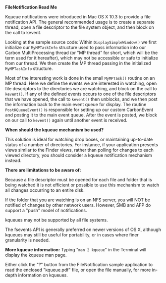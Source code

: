 **FileNotification Read Me**

Kqueue notifications were introduced in Mac OS X 10.3 to provide a
file notification API. The general recommended usage is
to create a separate thread, open a file descriptor to the file system object,
and then block on the call to kevent.

Looking at the sample source code:
Within `DisplaySimpleWindow()` we first initialize our `MyMPTaskInfo` structure
used to pass information into our Carbon MultiProcessing thread
(or \"MP thread\" for short, which will be the term used for it hereafter),
which may not be accessible or safe to initialize from our thread.
We then create the MP thread passing in the initialized `MyMPTaskInfo`
structure.

Most of the interesting work is done in the small `MyMPTask()` routine on
an MP thread. Here we define the events we are interested in watching,
open file descriptors to the directories we are watching,
and block on the call to `kevent()`. If any of the defined events occurs
to one of the file descriptors that we have opened,
the call to `kevent()` then unblocks, and we then post the
information back to the main event queue for display.
The routine `PostKQueueEvent()` is responsible for setting up our
custom CarbonEvent and posting it to the main event queue.
After the event is posted, we block on our call to `kevent()` again until
another event is received.

**When should the kqueue mechanism be used?**

This solution is ideal for watching drop boxes,
or maintaining up-to-date status of a number of directories.
For instance, if your application presents views similar to the Finder views,
rather than polling for changes to each viewed directory,
you should consider a kqueue notification mechanism instead.

**There are limitations to be aware of:**

Because a file descriptor must be opened for each file and folder
that is being watched it is not efficient or possible to use this mechanism
to watch all changes occurring to an entire disk.

If the folder that you are watching is on an NFS server,
you will NOT be notified of changes by other network users.
However, SMB and AFP do support a \"push\" model of notifications.

kqueues may not be supported by all file systems.

The fsevents API is generally preferred on newer versions of OS X,
although kqueues may still be useful for portability, or in cases where finer
granularity is needed.

**More kqueue information:**
Typing \"` man 2 kqueue `" in the Terminal will display the kqueue man page.

Either click the \"?\" button from the FileNotification sample application
to read the enclosed \"kqueue.pdf\" file, or open the file manually,
for more in-depth information on kqueues.
